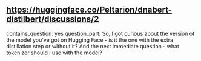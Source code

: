 ## https://huggingface.co/Peltarion/dnabert-distilbert/discussions/2

contains_question: yes
question_part: So, I got curious about the version of the model you've got on Hugging Face - is it the one with the extra distillation step or without it?
And the next immediate question - what tokenizer should I use with the model?